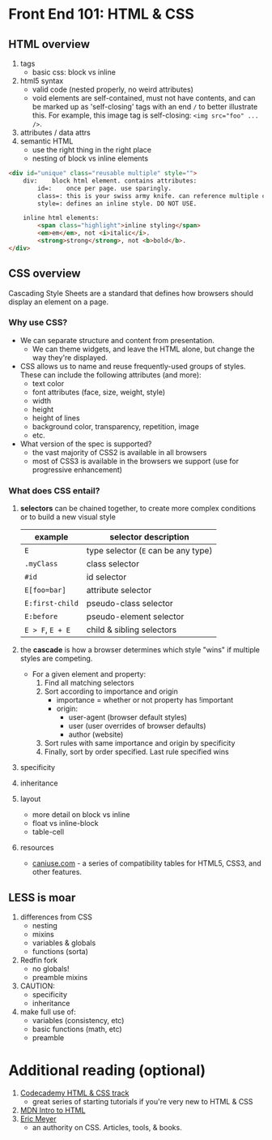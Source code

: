 # Front End 101: HTML & CSS


## HTML overview

1. tags
	* basic css: block vs inline
2. html5 syntax
	* valid code (nested properly, no weird attributes)
	* void elements are self-contained, must not have contents, and can be marked up as 'self-closing' tags with an end `/` to better illustrate this.
		For example, this image tag is self-closing: `<img src="foo" ... />`.
3. attributes / data attrs
4. semantic HTML
	* use the right thing in the right place
	* nesting of block vs inline elements

````html
<div id="unique" class="reusable multiple" style="">
	div:	block html element. contains attributes:
		id=: 	once per page. use sparingly.
		class=:	this is your swiss army knife. can reference multiple classes.
		style=:	defines an inline style. DO NOT USE.

	inline html elements:
		<span class="highlight">inline styling</span>
		<em>em</em>, not <i>italic</i>.
		<strong>strong</strong>, not <b>bold</b>.
</div>
````

## CSS overview

Cascading Style Sheets are a standard that defines how browsers should display an element on a page.

### Why use CSS?

* We can separate structure and content from presentation.
	* We can theme widgets, and leave the HTML alone, but change the way they're displayed.
* CSS allows us to name and reuse frequently-used groups of styles. These can include the following attributes (and more):
	* text color
	* font attributes (face, size, weight, style)
	* width
	* height
	* height of lines
	* background color, transparency, repetition, image
	* etc.
* What version of the spec is supported?
	* the vast majority of CSS2 is available in all browsers
	* most of CSS3 is available in the browsers we support (use for progressive enhancement)

### What does CSS entail?

1. **selectors** can be chained together, to create more complex conditions or to build a new visual style

	| example			 | selector description
	| ------------------ | --------------------
	| `E`				 | type selector (`E` can be any type)
	| `.myClass`		 | class selector
	| `#id`			 	 | id selector
	| `E[foo=bar]`		 | attribute selector
	| `E:first-child`	 | pseudo-class selector
	| `E:before`		 | pseudo-element selector
	| `E > F`, `E + E`	 | child & sibling selectors

2. the **cascade** is how a browser determines which style "wins" if multiple styles are competing.
	* For a given element and property:
		1. Find all matching selectors
		2. Sort according to importance and origin
			* importance = whether or not property has !important
			* origin:
				* user-agent (browser default styles)
				* user (user overrides of browser defaults)
				* author (website)
		3. Sort rules with same importance and origin by specificity
		4. Finally, sort by order specified. Last rule specified wins
3. specificity
4. inheritance
5. layout
	* more detail on block vs inline
	* float vs inline-block
	* table-cell
6. resources
	* [caniuse.com][cani] - a series of compatibility tables for HTML5, CSS3, and other features.


## LESS is moar

1. differences from CSS
	* nesting
	* mixins
	* variables & globals
	* functions (sorta)
2. Redfin fork
	* no globals!
	* preamble mixins
3. CAUTION:
	* specificity
	* inheritance
4. make full use of:
	* variables (consistency, etc)
	* basic functions (math, etc)
	* preamble


# Additional reading (optional)

1. [Codecademy HTML & CSS track][codec]
	* great series of starting tutorials if you're very new to HTML & CSS
2. [MDN Intro to HTML][mdnintro]
3. [Eric Meyer][meyer]
 	* an authority on CSS. Articles, tools, & books.

<!-- LINKS -->

 [cani]: http://caniuse.com/
 [mdnintro]: https://developer.mozilla.org/en-US/docs/Web/Guide/HTML/Introduction
 [meyer]: http://meyerweb.com/eric/css/
 [codec]: http://www.codecademy.com/tracks/web